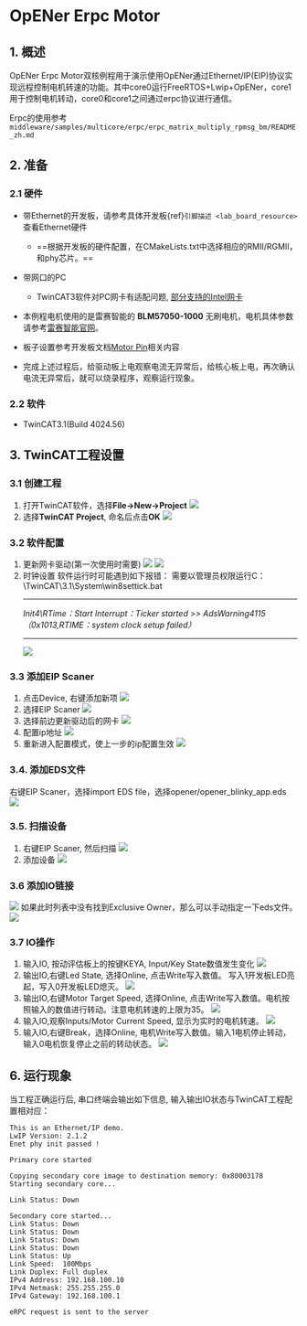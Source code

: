 # OpENer Erpc Motor

## 1. 概述

OpENer Erpc Motor双核例程用于演示使用OpENer通过Ethernet/IP(EIP)协议实现远程控制电机转速的功能。其中core0运行FreeRTOS+Lwip+OpENer，core1用于控制电机转动，core0和core1之间通过erpc协议进行通信。

Erpc的使用参考`middleware/samples/multicore/erpc/erpc_matrix_multiply_rpmsg_bm/README_zh.md`
## 2. 准备

### 2.1 硬件
  - 带Ethernet的开发板，请参考具体开发板{ref}`引脚描述 <lab_board_resource>`查看Ethernet硬件
    - ==根据开发板的硬件配置，在CMakeLists.txt中选择相应的RMII/RGMII，和phy芯片。==
  - 带网口的PC
      - TwinCAT3软件对PC网卡有适配问题, [部分支持的Intel网卡](https://infosys.beckhoff.com/english.php?content=../content/1033/tc3_overview/9309844363.html&id=1489698440745036069)
  - 本例程电机使用的是雷赛智能的 **BLM57050-1000** 无刷电机，电机具体参数请参考[雷赛智能官网](https://leisai.com/)。

  - 板子设置参考开发板文档[Motor Pin](lab_board_motor_ctrl_pin)相关内容

  - 完成上述过程后，给驱动板上电观察电流无异常后，给核心板上电，再次确认电流无异常后，就可以烧录程序，观察运行现象。
### 2.2 软件
  - TwinCAT3.1(Build 4024.56)

## 3. TwinCAT工程设置

### 3.1 创建工程
  1. 打开TwinCAT软件，选择**File->New->Project**
    ![](doc/Twincat_new_project_1.png)
  2. 选择**TwinCAT Project**, 命名后点击**OK**
    ![](doc/Twincat_new_project_2.png)

### 3.2 软件配置
  1. 更新网卡驱动(第一次使用时需要)
    ![](doc/Twincat_ethernet_driver.png)
    ![](doc/Twincat_ethernet_driver_2.png)
  2. 时钟设置
    软件运行时可能遇到如下报错： 需要以管理员权限运行C：\TwinCAT\3.1\System\win8settick.bat
      - - -
      *Init4\RTime：Start Interrupt：Ticker started >> AdsWarning4115 （0x1013,RTIME：system clock setup failed）*
      - - -
      ![](doc/Twincat_set_tick.png)

### 3.3 添加EIP Scaner
  1. 点击Device, 右键添加新项
    ![](doc/add_new_interface.png)
  2. 选择EIP Scaner
    ![](doc/seclet_new_interface.png)
  3. 选择前边更新驱动后的网卡
    ![](doc/seclet_local_interface.png)
  4. 配置ip地址
    ![](doc/set_ip_address.png)
  5. 重新进入配置模式，使上一步的ip配置生效
    ![](doc/reenter_config_mode.png)

### 3.4. 添加EDS文件
  右键EIP Scaner，选择import EDS file，选择opener/opener_blinky_app.eds
    ![](doc/import_eds_file.png)

### 3.5. 扫描设备
  1. 右键EIP Scaner, 然后扫描
    ![](doc/scan.png)
  2. 添加设备
    ![](doc/found_new_device.png)

### 3.6 添加IO链接
  ![](doc/add_io_connection.png)
  如果此时列表中没有找到Exclusive Owner，那么可以手动指定一下eds文件。
  ![](doc/load_from_eds.png)

### 3.7 IO操作
  1. 输入IO, 按动评估板上的按键KEYA, Input/Key State数值发生变化
    ![](doc/keystate.png)
  2. 输出IO,右键Led State, 选择Online, 点击Write写入数值。 写入1开发板LED亮起，写入0开发板LED熄灭。
    ![](doc/ledstate.png)
  3. 输出IO,右键Motor Target Speed, 选择Online, 点击Write写入数值。电机按照输入的数值进行转动。注意电机转速的上限为35。
    ![](doc/set_motor_speed.png)
  4. 输入IO,观察Inputs/Motor Current Speed, 显示为实时的电机转速。
    ![](doc/current_motor_speed.png)
  5. 输入IO,右键Break，选择Online, 电机Write写入数值。输入1电机停止转动，输入0电机恢复停止之前的转动状态。
    ![](doc/break.png)

## 6. 运行现象

当工程正确运行后, 串口终端会输出如下信息, 输入输出IO状态与TwinCAT工程配置相对应：
```console
This is an Ethernet/IP demo.
LwIP Version: 2.1.2
Enet phy init passed !

Primary core started

Copying secondary core image to destination memory: 0x80003178
Starting secondary core...

Link Status: Down

Secondary core started...
Link Status: Down
Link Status: Down
Link Status: Down
Link Status: Down
Link Status: Up
Link Speed:  100Mbps
Link Duplex: Full duplex
IPv4 Address: 192.168.100.10
IPv4 Netmask: 255.255.255.0
IPv4 Gateway: 192.168.100.1

eRPC request is sent to the server
```
